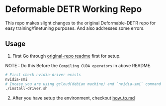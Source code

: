 # Deformable DETR Working Repo
This repo makes slight changes to the original Deformable-DETR repo for easy training/finetuning purposes. And also addresses some errors. 

## Usage
1. First Go through [original-repo readme](https://github.com/fundamentalvision/Deformable-DETR) first for setup. 

NOTE : 
Do this Before the `Compiling CUDA operators` in above README.
```bash
# First check nvidia-driver exists
nvidia-smi
# Incase you are using gcloud(debian machine) and `nvidia-smi` command is not working, run `install-driver.sh` to fresh install nvidia-driver. Not sure if it works for other linux distros.
./install-driver.sh
```

2. After you have setup the environment, checkout [how_to.md](https://github.dev/robinnarsinghranabhat/Deformable-DETR/how_to.md)